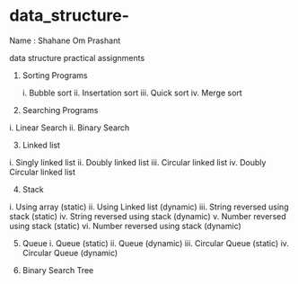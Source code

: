 # data_structure-


Name : Shahane Om Prashant

data structure practical assignments 
1. Sorting Programs

   i. Bubble sort
  ii. Insertation sort
 iii. Quick sort
  iv. Merge sort
  
2. Searching Programs

  i. Linear Search
 ii. Binary Search
 
3. Linked list

  i. Singly linked list
 ii. Doubly linked list
iii. Circular linked list
 iv. Doubly Circular linked list

4. Stack
  
  i. Using array  (static)
 ii. Using Linked list (dynamic)
iii. String reversed using stack (static)
 iv. String reversed using stack (dynamic)
  v. Number reversed using stack (static)
 vi. Number reversed using stack (dynamic)
 
 5. Queue
  i. Queue (static)
 ii. Queue (dynamic)
iii. Circular Queue (static)
 iv. Circular Queue (dynamic)
 
 
 6. Binary Search Tree
